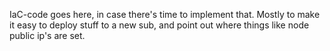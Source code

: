 IaC-code goes here, in case there's time to implement that. Mostly to make it easy to deploy stuff to a new sub, and point out where things like node public ip's are set.